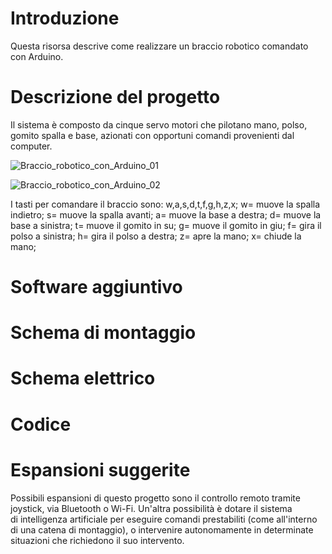 # Introduzione
Questa risorsa descrive come realizzare un braccio robotico comandato con Arduino.

# Descrizione del progetto
Il sistema è composto da cinque servo motori che pilotano mano, polso, gomito spalla e base, azionati con opportuni comandi provenienti dal computer.

![Braccio_robotico_con_Arduino_01](https://user-images.githubusercontent.com/99251089/153591371-2e8814cf-c9b7-46c2-8c08-735a60089324.jpg)

![Braccio_robotico_con_Arduino_02](https://user-images.githubusercontent.com/99251089/153591629-cd1df8b9-2adb-4599-89ba-b55ecaa06a81.jpg)

I tasti per comandare il braccio sono: w,a,s,d,t,f,g,h,z,x;
w= muove la spalla indietro;
s= muove la spalla avanti;
a= muove la base a destra;
d= muove la base a sinistra;
t= muove il gomito in su;
g= muove il gomito in giu;
f= gira il polso a sinistra;
h= gira il polso a destra;
z= apre la mano;
x= chiude la mano;

# Software aggiuntivo


# Schema di montaggio 


# Schema elettrico


# Codice


# Espansioni suggerite 
Possibili espansioni di questo progetto sono il controllo remoto tramite joystick, via Bluetooth o Wi-Fi.
Un'altra possibilità è dotare il sistema di intelligenza artificiale per eseguire comandi prestabiliti (come all'interno di una catena di montaggio), o intervenire autonomamente in determinate situazioni che richiedono il suo intervento.


